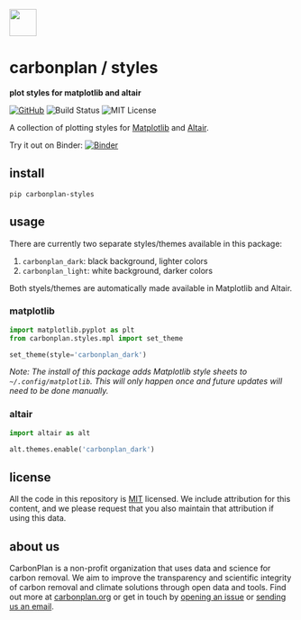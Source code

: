 <img
  src='https://carbonplan-assets.s3.amazonaws.com/monogram/dark-small.png'
  height='48'
/>

# carbonplan / styles

**plot styles for matplotlib and altair**

[![GitHub][github-badge]][github]
![Build Status][]
![MIT License][]

[github]: https://github.com/carbonplan/styles
[github-badge]: https://flat.badgen.net/badge/-/github?icon=github&label
[build status]: https://flat.badgen.net/github/checks/carbonplan/styles
[mit license]: https://flat.badgen.net/badge/license/MIT/blue

A collection of plotting styles for [Matplotlib](https://matplotlib.org/) and [Altair](https://altair-viz.github.io/).

Try it out on Binder:
[![Binder](https://mybinder.org/badge_logo.svg)](https://mybinder.org/v2/gh/jhamman/carbonplan-styles/master?urlpath=lab)

## install

```shell
pip carbonplan-styles
```

## usage

There are currently two separate styles/themes available in this package:

1. `carbonplan_dark`: black background, lighter colors
2. `carbonplan_light`: white background, darker colors

Both styels/themes are automatically made available in Matplotlib and Altair.

### matplotlib

```python
import matplotlib.pyplot as plt
from carbonplan.styles.mpl import set_theme

set_theme(style='carbonplan_dark')
```

_Note: The install of this package adds Matplotlib style sheets to `~/.config/matplotlib`. This will only happen once and future updates will need to be done manually._

### altair

```python
import altair as alt

alt.themes.enable('carbonplan_dark')
```

## license

All the code in this repository is [MIT](https://choosealicense.com/licenses/mit/) licensed. We include attribution for this content, and we please request that you also maintain that attribution if using this data.

## about us

CarbonPlan is a non-profit organization that uses data and science for carbon removal. We aim to improve the transparency and scientific integrity of carbon removal and climate solutions through open data and tools. Find out more at [carbonplan.org](https://carbonplan.org/) or get in touch by [opening an issue](https://github.com/carbonplan/styles/issues/new) or [sending us an email](mailto:hello@carbonplan.org).
